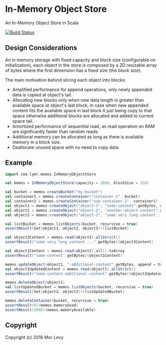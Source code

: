 # In-Memory Object Store
An In-Memory Object Store in Scala 

[![Build Status](https://travis-ci.org/lymr/in-memory-object-store.svg?branch=master)](https://travis-ci.org/lymr/in-memory-object-store)

## Design Considerations
An in memory storage with fixed capacity and block size (configurable on initialization), each object in the store is
composed by a 2D resizable array of bytes where the first dimension has a fixed size (the block size).

The main motivation behind slicing each object into blocks:
- Amplified performance for append operations, only newly appended data is copied at object's tail.
- Allocating new blocks only when new data length is greater than available space at object's last block, 
in case when new appended content fits the available space in last block it just being copy to that space 
otherwise additional blocks are allocated and added to current space tail.
- Amortized performance of sequential read, as read operation on RAM are significantly faster than random reads.
- Additional memory can be allocated as long as there is available memory in a block size.
- Deallocate unused space with no need to copy data.

## Example
```scala
import com.lymr.memos.InMemoryObjectStore

val memos = InMemoryObjectStore(capacity = 2048, blockSize = 256)

val bucket = memos.createBucket("my-bucket")
val container1 = memos.createContainer("container-1", bucket)
val container2 = memos.createContainer("sub-container-2", container1)
val object1 = memos.createObject("object-1", "some-content".getBytes, container1)
val object2 = memos.createObject("object-2", "another-object-content".getBytes, container1)
val object3 = memos.createObject("object-3", "some very long content ...".getBytes, container2)

val listBucket = memos.listObjects(bucket, recursive = true)
assertResult(Set(object1, object2, object3))(listBucket)

val object3Content = memos.read(object3).allStrict()
assertResult("some very long content ...".getBytes)(object3Content)

val object1Content = memos.read(object1).all().toArray
assertResult("some-content".getBytes)(object1Content)

memos.updateObject(object1, "-additional-content".getBytes, append = true)
val object1UpdatedContent = memos.read(object1).allStrict()
assertResult("some-content-additional-content".getBytes)(object1UpdatedContent)

memos.deleteObject(object1)
val listUpdatedBucket = memos.listObjects(bucket, recursive = true)
assertResult(Set(object2, object3))(listUpdatedBucket)

memos.deleteContainer(bucket, recursive = true)
assertResult(0)(memos.memoryUsed)
assertResult(2048)(memos.memoryAvailable)
```

## Copyright
Copyright (c) 2018 Mor Levy